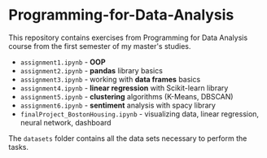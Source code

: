 # Programming-for-Data-Analysis
This repository contains exercises from Programming for Data Analysis course from the first semester of my master's studies.

- `assignment1.ipynb` - **OOP**
- `assignment2.ipynb` - **pandas** library basics
- `assignment3.ipynb` - working with **data frames** basics
- `assignment4.ipynb` - **linear regression** with Scikit-learn library
- `assignment5.ipynb` - **clustering** algorithms (K-Means, DBSCAN)
- `assignment6.ipynb` - **sentiment** analysis with spacy library
- `finalProject_BostonHousing.ipynb` - visualizing data, linear regression, neural network, dashboard

The `datasets` folder contains all the data sets necessary to perform the tasks.
